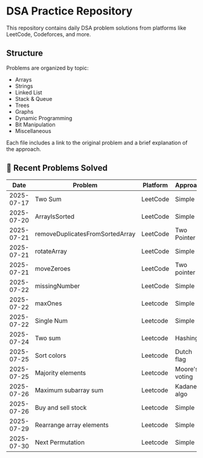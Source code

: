 # DSA Practice Repository

This repository contains daily DSA problem solutions from platforms like LeetCode, Codeforces, and more.

## Structure

Problems are organized by topic:
- Arrays
- Strings
- Linked List
- Stack & Queue
- Trees
- Graphs
- Dynamic Programming
- Bit Manipulation
- Miscellaneous

Each file includes a link to the original problem and a brief explanation of the approach.

## 🧩 Recent Problems Solved

| Date       | Problem                         | Platform   | Approach     | Link |
|------------|----------------------------------|------------|--------------|------|
| 2025-07-17 | Two Sum                         | LeetCode   | Simple      | [🔗](https://leetcode.com/problems/two-sum/) |
| 2025-07-20 | ArrayIsSorted                   | LeetCode   | Simple      | [🔗](https://leetcode.com/problems/check-if-array-is-sorted-and-rotated/)|
| 2025-07-21 | removeDuplicatesFromSortedArray | LeetCode   | Two Pointer | [🔗](https://leetcode.com/problems/remove-duplicates-from-sorted-array/) |
| 2025-07-21 | rotateArray                     | LeetCode   | Simple      | [🔗](https://leetcode.com/problems/rotate-array/) |
| 2025-07-21 | moveZeroes                     | LeetCode   | Two pointer      | [🔗](https://leetcode.com/problems/move-zeroes) |
| 2025-07-22 | missingNumber                     | LeetCode   | Simple     | [🔗](https://leetcode.com/problems/missing-number/) |
| 2025-07-22 | maxOnes                     | Leetcode   | Simple     | [🔗](https://leetcode.com/problems/max-consecutive-ones/) |
| 2025-07-22 | Single Num                     | Leetcode   | Simple     | [🔗](https://leetcode.com/problems/single-number) |
| 2025-07-24 | Two sum                  | Leetcode   | Hashing     | [🔗](https://leetcode.com/problems/two-sum/) |
| 2025-07-25 | Sort colors                  | Leetcode   | Dutch flag     | [🔗](https://leetcode.com/problems/sort-colors/) |
| 2025-07-25 | Majority elements                | Leetcode   | Moore's voting     | [🔗](https://leetcode.com/problems/sort-colors/) |
| 2025-07-26 | Maximum subarray sum                | Leetcode   | Kadane's algo    | [🔗](https://leetcode.com/problems/maximum-subarray/) |
| 2025-07-26 | Buy and sell stock              | Leetcode   | Simple   | [🔗](https://leetcode.com/problems/best-time-to-buy-and-sell-stock/) |
| 2025-07-29 | Rearrange array elements            | Leetcode   | Simple   | [🔗](https://leetcode.com/problems/rearrange-array-elements-by-sign/) |
| 2025-07-30 | Next Permutation       | Leetcode   | Simple   | [🔗](https://leetcode.com/problems/next-permutation/) |

